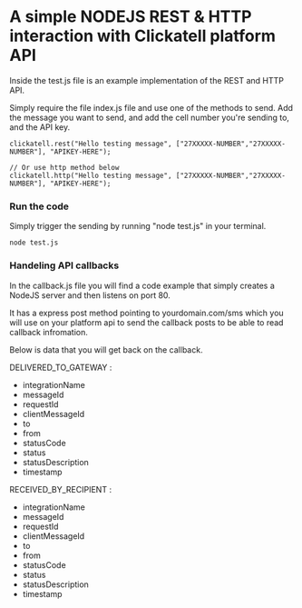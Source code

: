 # A simple NODEJS REST & HTTP interaction with Clickatell platform API

Inside the test.js file is an example implementation of the REST and HTTP API.

Simply require the file index.js file and use one of the methods to send. 
Add the message you want to send, and add the cell number you're sending to, and the API key.

```
clickatell.rest("Hello testing message", ["27XXXXX-NUMBER","27XXXXX-NUMBER"], "APIKEY-HERE");

// Or use http method below
clickatell.http("Hello testing message", ["27XXXXX-NUMBER","27XXXXX-NUMBER"], "APIKEY-HERE");
```

### Run the code

Simply trigger the sending by running "node test.js" in your terminal.

```
node test.js
```

### Handeling API callbacks

In the callback.js file you will find a code example that simply creates a NodeJS server and then listens on port 80.

It has a express post method pointing to yourdomain.com/sms which you will use on your platform api to send the callback
posts to be able to read callback infromation.

Below is data that you will get back on the callback.

DELIVERED_TO_GATEWAY : 
* integrationName
* messageId
* requestId
* clientMessageId
* to
* from
* statusCode
* status
* statusDescription
* timestamp

RECEIVED_BY_RECIPIENT :
* integrationName
* messageId
* requestId
* clientMessageId
* to
* from
* statusCode
* status
* statusDescription
* timestamp

